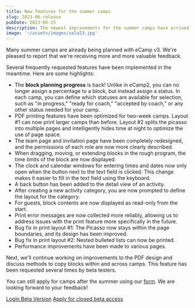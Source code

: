 ```yaml
---
title: New features for the summer camps
slug: 2023-06-release
pubDate: 2023-06-25
description: The newest improvements for the summer camps have arrived.
image: '~/assets/images/sola23.jpg'
---
```


Many summer camps are already being planned with eCamp v3. We're pleased to report that we're receiving more and more valuable feedback.

Several frequently requested features have been implemented in the meantime. Here are some highlights:

- The **block planning progress** is back! Unlike in eCamp2, you can no longer assign a percentage to a block, but instead assign a status. In each camp, you can define which statuses are available for selection, such as "in progress," "ready for coach," "accepted by coach," or any other status needed for your camp.
- PDF printing features have been optimized for two-week camps. Layout #1 can now print larger camps than before. Layout #2 splits the picasso into multiple pages and intelligently hides time at night to optimize the use of page space.
- The team page and invitation page have been completely redesigned, and the permissions of each role are now more clearly described.
- When dragging, moving, or extending blocks in the rough program, the time limits of the block are now displayed.
- The clock and calendar windows for entering times and dates now only open when the button next to the text field is clicked. This change makes it easier to fill in the text field using the keyboard.
- A back button has been added to the detail view of an activity.
- After creating a new activity category, you are now prompted to define the layout for the category.
- For guests, block contents are now displayed as read-only from the start.
- Print error messages are now collected more reliably, allowing us to address issues with the print feature more specifically in the future.
- Bug fix in print layout #1: The Picasso now stays within the page boundaries, and its design has been improved.
- Bug fix in print layout #2: Nested bulleted lists can now be printed.
- Performance improvements have been made to various pages.

Next, we'll continue working on improvements to the PDF design and discuss methods to copy blocks within and across camps. This feature has been requested several times by beta testers.

You can still apply for camps after the summer using our [form](https://forms.office.com/e/TRKsfnazf5). We are looking forward to your feedback!

<a class="btn secondary mr-4 mb-4" href="https://app.ecamp3.ch" target="_blank">Login Beta Version</a>
<a class="btn secondary mr-4 mb-4" href="https://forms.office.com/e/TRKsfnazf5" target="_blank">Apply for closed beta access</a>
